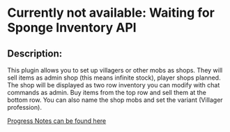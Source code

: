 Currently not available: Waiting for Sponge Inventory API
=====

Description:
-----

This plugin allows you to set up villagers or other mobs as shops.
They will sell items as admin shop (this means infinite stock), player shops planned.
The shop will be displayed as two row inventory you can modify with chat commands as admin.
Buy items from the top row and sell them at the bottom row.
You can also name the shop mobs and set the variant (Villager profession).

[Progress Notes can be found here](/DosMike/VillagerShops/wiki)

